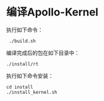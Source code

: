 # 编译Apollo-Kernel

执行如下命令：
```
 ./build.sh
```

编译完成后的包在如下目录中：
```
./install/rt
```

执行如下命令安装：
```
cd install
./install_kernel.sh
```